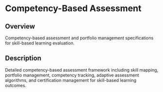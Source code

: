 # Competency-Based Assessment

## Overview
Competency-based assessment and portfolio management specifications for skill-based learning evaluation.

## Description
Detailed competency-based assessment framework including skill mapping, portfolio management, competency tracking, adaptive assessment algorithms, and certification management for skill-based learning outcomes.
